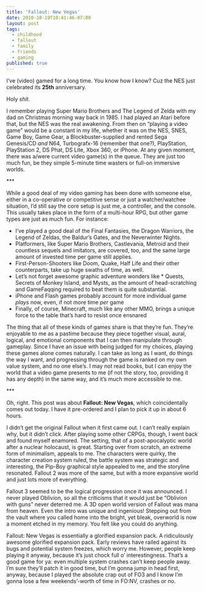 ```yaml
---
title: 'Fallout: New Vegas'
date: 2010-10-19T10:41:46-07:00
layout: post
tags:
  - childhood
  - fallout
  - family
  - friends
  - gaming
published: true
---
```

I&#8217;ve (video) gamed for a long time. You know how I know? Cuz the NES just celebrated its **25th** anniversary.

<!--more-->

Holy _shit_.

I remember playing Super Mario Brothers and The Legend of Zelda with my dad on Christmas morning way back in 1985. I had played an Atari before that, but the NES was the real awakening. From then on &#8220;playing a video game&#8221; would be a constant in my life, whether it was on the NES, SNES, Game Boy, Game Gear, a Blockbuster-supplied and rented Sega Genesis/CD _and_ N64, Turbografx-16 (remember that one?), PlayStation, PlayStation 2, DS Phat, DS Lite, Xbox 360, or iPhone. At any given moment, there was a/were current video game(s) in the queue. They are just too much fun, be they simple 5-minute time wasters or full-on immersive worlds.

\***

While a good deal of my video gaming has been done with someone else, either in a co-operative or competitive sense or just a watcher/watchee situation, I&#8217;d still say the core setup is just me, a controller, and the console. This usually takes place in the form of a multi-hour RPG, but other game types are just as much fun. For instance:

* I&#8217;ve played a good deal of the Final Fantasies, the Dragon Warriors, the Legend of Zeldas, the Baldur&#8217;s Gates, and the Neverwinter Nights.
* Platformers, like Super Mario Brothers, Castlevania, Metroid and their countless sequels and imitators, are covered, too, and the same large amount of invested time per game still applies.
* First-Person-Shooters like Doom, Quake, Half Life and their other counterparts, take up huge swaths of time, as well.
* Let&#8217;s not forget awesome graphic adventure wonders like * Quests, Secrets of Monkey Island, and Mysts, as the amount of head-scratching and GameFaqqing required to beat them is quite substantial.
* iPhone and Flash games probably account for more individual game _plays_ now, even, if not more time _per_ game
* Finally, of course, Minecraft, much like any other MMO, brings a unique force to the table that&#8217;s hard to resist once ensnared

The thing that all of these kinds of games share is that they&#8217;re fun. They&#8217;re enjoyable to me as a pastime because they piece together visual, aural, logical, and emotional components that I can then manipulate through gameplay. Since I have an issue with being judged for my choices, playing these games alone comes naturally. I can take as long as I want, do things the way I want, and progressing through the game is ranked on my own value system, and no one else&#8217;s. I may not read books, but I can enjoy the world that a video game presents to me (if not the story, too, providing it has any depth) in the same way, and it&#8217;s much more accessible to me.

\***

Oh, right. This post was about **Fallout: New Vegas**, which coincidentally comes out today. I have it pre-ordered and I plan to pick it up in about 6 hours.

I didn&#8217;t get the original Fallout when it first came out. I can&#8217;t really explain why, but it didn&#8217;t click. After playing some other CRPGs, though, I went back and found myself enamored. The setting, that of a post-apocalyptic world after a nuclear holocaust, is great. Starting over from scratch, an extreme form of minimalism, appeals to me. The characters were quirky, the character creation system ruled, the battle system was strategic and interesting, the Pip-Boy graphical style appealed to me, and the storyline resonated. Fallout 2 was more of the same, but with a more expansive world and just lots more of everything.

Fallout 3 seemed to be the logical progression once it was announced. I never played Oblivion, so all the criticisms that it would just be &#8220;Oblivion with guns&#8221; never deterred me. A 3D open world version of Fallout was mana from heaven. Even the intro was unique and ingenious! Stepping out from the vault where you called home into the bright, yet bleak, overworld is now a moment etched in my memory. You felt like you could do anything.

Fallout: New Vegas is essentially a glorified expansion pack. A ridiculously awesome glorified expansion pack. Early reviews have railed against its bugs and potential system freezes, which worry me. However, people keep playing it anyway, because it&#8217;s just chock full o&#8217; interestingness. That&#8217;s a good game for ya: even multiple system crashes can&#8217;t keep people away. I&#8217;m sure they&#8217;ll patch it in good time, but I&#8217;m gonna jump in head first, anyway, because I played the absolute crap out of FO3 and I know I&#8217;m gonna lose a few weekends&#8217;-worth of time in FO:NV, crashes or no.

